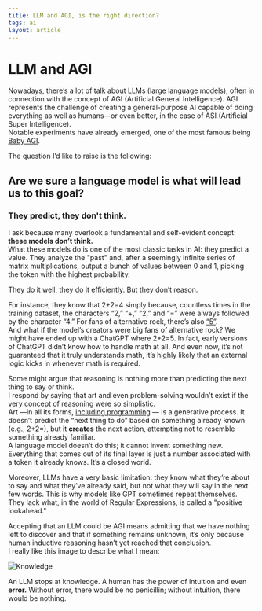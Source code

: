 ```yaml
---
title: LLM and AGI, is the right direction?
tags: ai
layout: article
---
```


# **LLM and AGI**  
Nowadays, there’s a lot of talk about LLMs (large language models), often in connection with the concept of AGI (Artificial General Intelligence). AGI represents the challenge of creating a general-purpose AI capable of doing everything as well as humans—or even better, in the case of ASI (Artificial Super Intelligence).  
Notable experiments have already emerged, one of the most famous being [Baby AGI](https://x.com/babyagi_?s=21).  

The question I’d like to raise is the following:  
## **Are we sure a language model is what will lead us to this goal?**  

### They predict, they don't think.
I ask because many overlook a fundamental and self-evident concept: **these models don’t think.**  
What these models do is one of the most classic tasks in AI: they predict a value. They analyze the "past" and, after a seemingly infinite series of matrix multiplications, output a bunch of values between 0 and 1, picking the token with the highest probability.

They do it well, they do it efficiently. But they don’t reason. 

For instance, they know that 2+2=4 simply because, countless times in the training dataset, the characters “2,” “+,” “2,” and “=” were always followed by the character “4.” For fans of alternative rock, there’s also [“5”](https://youtu.be/2w6kHS_IRrE?si=4P46sbNn2XGCrRai).  
And what if the model’s creators were big fans of alternative rock? We might have ended up with a ChatGPT where 2+2=5.
In fact, early versions of ChatGPT didn’t know how to handle math at all. And even now, it’s not guaranteed that it truly understands math, it’s highly likely that an external logic kicks in whenever math is required.

Some might argue that reasoning is nothing more than predicting the next thing to say or think.  
I respond by saying that art and even problem-solving wouldn’t exist if the very concept of reasoning were so simplistic.  
Art —in all its forms, [including programming](https://it.m.wikipedia.org/wiki/The_Art_of_Computer_Programming) — is a generative process. It doesn’t predict the “next thing to do” based on something already known (e.g., 2+2=), but it **creates** the next action, attempting not to resemble something already familiar.  
A language model doesn’t do this; it cannot invent something new. Everything that comes out of its final layer is just a number associated with a token it already knows. It’s a closed world.  

Moreover, LLMs have a very basic limitation: they know what they’re about to say and what they’ve already said, but not what they will say in the next few words. This is why models like GPT sometimes repeat themselves. They lack what, in the world of Regular Expressions, is called a "positive lookahead."  

Accepting that an LLM could be AGI means admitting that we have nothing left to discover and that if something remains unknown, it’s only because human inductive reasoning hasn’t yet reached that conclusion.  
I really like this image to describe what I mean:

![Knowledge](https://external-content.duckduckgo.com/iu/?u=https%3A%2F%2Fi.pinimg.com%2Foriginals%2Fda%2F53%2F8c%2Fda538c469dcfcb3da2633665689fc420.png&f=1&nofb=1&ipt=bbaf4433cd8fec5fa0678e6531e82ad334212dc96779f73a60dc4b37198d0992&ipo=images)

An LLM stops at knowledge. A human has the power of intuition and even **error.** Without error, there would be no penicillin; without intuition, there would be nothing.

